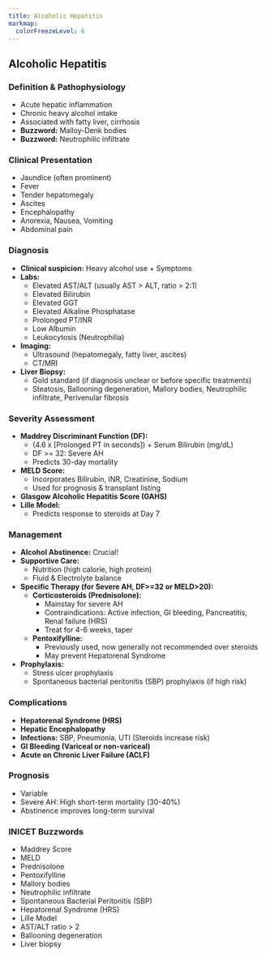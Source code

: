 ```yaml
---
title: Alcoholic Hepatitis
markmap:
  colorFreezeLevel: 6
---
```


## Alcoholic Hepatitis

### Definition & Pathophysiology
- Acute hepatic inflammation
- Chronic heavy alcohol intake
- Associated with fatty liver, cirrhosis
- **Buzzword:** Malloy-Denk bodies
- **Buzzword:** Neutrophilic infiltrate

### Clinical Presentation
- Jaundice (often prominent)
- Fever
- Tender hepatomegaly
- Ascites
- Encephalopathy
- Anorexia, Nausea, Vomiting
- Abdominal pain

### Diagnosis
- **Clinical suspicion:** Heavy alcohol use + Symptoms
- **Labs:**
  - Elevated AST/ALT (usually AST > ALT, ratio > 2:1)
  - Elevated Bilirubin
  - Elevated GGT
  - Elevated Alkaline Phosphatase
  - Prolonged PT/INR
  - Low Albumin
  - Leukocytosis (Neutrophilia)
- **Imaging:**
  - Ultrasound (hepatomegaly, fatty liver, ascites)
  - CT/MRI
- **Liver Biopsy:**
  - Gold standard (if diagnosis unclear or before specific treatments)
  - Steatosis, Ballooning degeneration, Mallory bodies, Neutrophilic infiltrate, Perivenular fibrosis

### Severity Assessment
- **Maddrey Discriminant Function (DF):**
  - (4.6 x [Prolonged PT in seconds]) + Serum Bilirubin (mg/dL)
  - DF >= 32: Severe AH
  - Predicts 30-day mortality
- **MELD Score:**
  - Incorporates Bilirubin, INR, Creatinine, Sodium
  - Used for prognosis & transplant listing
- **Glasgow Alcoholic Hepatitis Score (GAHS)**
- **Lille Model:**
  - Predicts response to steroids at Day 7

### Management
- **Alcohol Abstinence:** Crucial!
- **Supportive Care:**
  - Nutrition (high calorie, high protein)
  - Fluid & Electrolyte balance
- **Specific Therapy (for Severe AH, DF>=32 or MELD>20):**
  - **Corticosteroids (Prednisolone):**
    - Mainstay for severe AH
    - Contraindications: Active infection, GI bleeding, Pancreatitis, Renal failure (HRS)
    - Treat for 4-6 weeks, taper
  - **Pentoxifylline:**
    - Previously used, now generally not recommended over steroids
    - May prevent Hepatorenal Syndrome
- **Prophylaxis:**
  - Stress ulcer prophylaxis
  - Spontaneous bacterial peritonitis (SBP) prophylaxis (if high risk)

### Complications
- **Hepatorenal Syndrome (HRS)**
- **Hepatic Encephalopathy**
- **Infections:** SBP, Pneumonia, UTI (Steroids increase risk)
- **GI Bleeding (Variceal or non-variceal)**
- **Acute on Chronic Liver Failure (ACLF)**

### Prognosis
- Variable
- Severe AH: High short-term mortality (30-40%)
- Abstinence improves long-term survival

### INICET Buzzwords
- Maddrey Score
- MELD
- Prednisolone
- Pentoxifylline
- Mallory bodies
- Neutrophilic infiltrate
- Spontaneous Bacterial Peritonitis (SBP)
- Hepatorenal Syndrome (HRS)
- Lille Model
- AST/ALT ratio > 2
- Ballooning degeneration
- Liver biopsy
